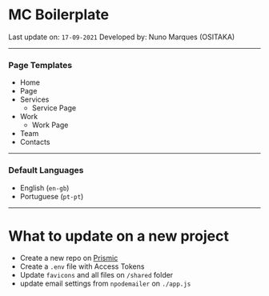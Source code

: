 # MC Boilerplate

Last update on: `17-09-2021`
Developed by: Nuno Marques (OSITAKA)

---

### Page Templates

- Home
- Page
- Services
  - Service Page
- Work
  - Work Page
- Team
- Contacts

---

### Default Languages

- English (`en-gb`)
- Portuguese (`pt-pt`)

---

# What to update on a new project

- Create a new repo on [Prismic](https://prismic.io)
- Create a `.env` file with Access Tokens
- Update `favicons` and all files on `/shared` folder
- update email settings from `npodemailer` on `./app.js`
